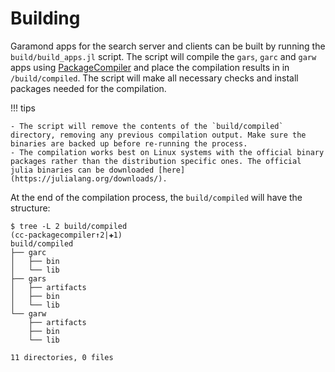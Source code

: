 # Building

Garamond apps for the search server and clients can be built by running the `build/build_apps.jl` script. The script will compile  the `gars`, `garc` and `garw` apps 
using [PackageCompiler](https://github.com/JuliaLang/PackageCompiler.jl) and place the compilation results in in `/build/compiled`.
The script will make all necessary checks and install packages needed for the compilation.

!!! tips

    - The script will remove the contents of the `build/compiled` directory, removing any previous compilation output. Make sure the binaries are backed up before re-running the process.
    - The compilation works best on Linux systems with the official binary packages rather than the distribution specific ones. The official julia binaries can be downloaded [here](https://julialang.org/downloads/).

At the end of the compilation process, the `build/compiled` will have the structure:
```
$ tree -L 2 build/compiled                                                                                                                                                       (cc-packagecompiler↑2|✚1)
build/compiled
├── garc
│   ├── bin
│   └── lib
├── gars
│   ├── artifacts
│   ├── bin
│   └── lib
└── garw
    ├── artifacts
    ├── bin
    └── lib

11 directories, 0 files
```
